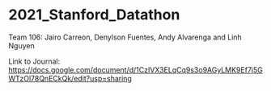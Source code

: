 # 2021_Stanford_Datathon
Team 106: Jairo Carreon, Denylson Fuentes, Andy Alvarenga and Linh Nguyen 

Link to Journal:
https://docs.google.com/document/d/1CzIVX3ELqCq9s3o9AGyLMK9Ef7j5GWTzOl78QnECkQk/edit?usp=sharing
